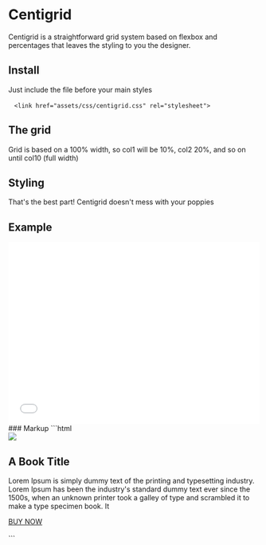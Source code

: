 # Centigrid
Centigrid is a straightforward  grid system based on flexbox and percentages that leaves the styling to you the designer.

## Install
Just include the file before your main styles

    `<link href="assets/css/centigrid.css" rel="stylesheet">`
    
## The grid
Grid is based on a 100% width, so col1 will be 10%, col2 20%, and so on until col10 (full width)

## Styling 
That's the best part! Centigrid doesn't mess with your poppies 

## Example
<iframe height='365' scrolling='no'  src='//codepen.io/nodws/embed/vyJEoX/?height=265&theme-id=light&default-tab=result&embed-version=2' frameborder='no' allowtransparency='true' allowfullscreen='true' style='width: 100%;'></iframe>
### Markup
```html
<div class="centigrid">
    <div class="col4 middle">
      <img src="https://placeimg.com/440/480/animals">
    </div>
    <div class="col4 text-justify">
      <h2>A Book Title</h2>
      <p>Lorem Ipsum is simply dummy text of the printing and typesetting industry. Lorem Ipsum has been the industry's standard dummy text ever since the 1500s, when an unknown printer took a galley of type and scrambled it to make a type specimen book. It</p>
 </div>
    <div class="col2 middle center">
      <a href="#" class="button"> BUY NOW </a>
    </div>
  </div>
```
